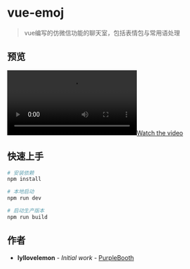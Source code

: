 # vue-emoj

> vue编写的仿微信功能的聊天室，包括表情包与常用语处理
## 预览
[![Watch the video](https://github.com/lyllovelemon/vue-emoj/blob/master/src/video/vue-emoj.mp4)](http://youtu.be/vt5fpE0bzSY)
## 快速上手

``` bash
# 安装依赖
npm install

# 本地启动
npm run dev

# 启动生产版本
npm run build

```

## 作者
* **lyllovelemon** - *Initial work* - [PurpleBooth](https://github.com/lyllovelemon)
